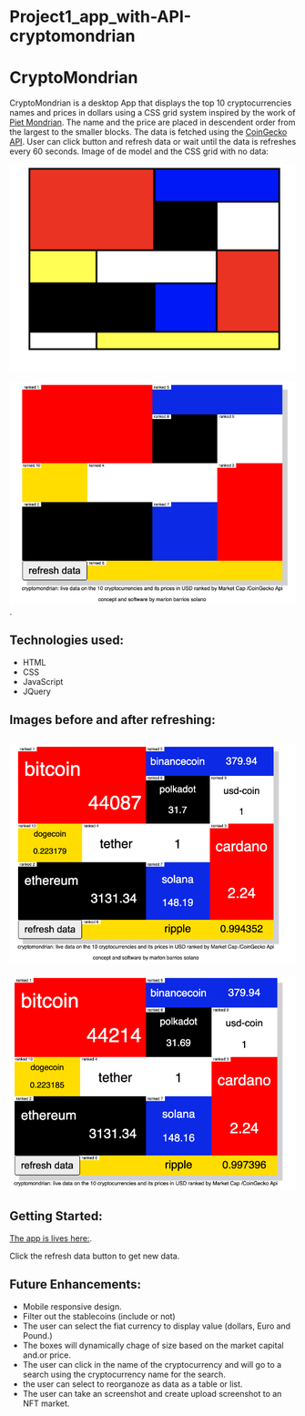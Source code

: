# Project1_app_with-API-cryptomondrian

# CryptoMondrian

CryptoMondrian is a desktop App that displays the top 10 cryptocurrencies names and prices in dollars using a CSS grid system inspired by the work of [Piet Mondrian](https://en.wikipedia.org/wiki/Piet_Mondrian).
The name and the price are placed in descendent order from the largest to the smaller blocks. 
The data is fetched using the [CoinGecko API](https://duckduckgo.com).
User can click button and refresh data or wait until the data is refreshes every 60 seconds.
Image of de model and the CSS grid with no data:

![image sample](./assets/mondrian_model.png)

![image sample](./assets/no_data.png).

## Technologies used:
- HTML
- CSS
- JavaScript
- JQuery

## Images before and after refreshing:
![image sample](./assets/final_look.png)
-----
![image sample](./assets/final_look2.png)

## Getting Started:
[The app is lives here:](https://crypto-mondrian.netlify.app/?).

Click the refresh data button to get new data.

## Future Enhancements:
- Mobile responsive design.
- Filter out the stablecoins (include or not)
- The user can select the fiat currency to display value (dollars, Euro and Pound.)
- The boxes will dynamically chage of size based on the market capital and.or price.
- The user can click in the name of the cryptocurrency and will go to a search using the cryptocurrency name for the search.
- the user can select to reorganoze as data as a table or list.
- The user can take an screenshot and create upload screenshot to an NFT market.


















